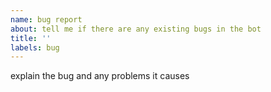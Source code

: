 ```yaml
---
name: bug report
about: tell me if there are any existing bugs in the bot
title: ''
labels: bug
---
```

explain the bug and any problems it causes